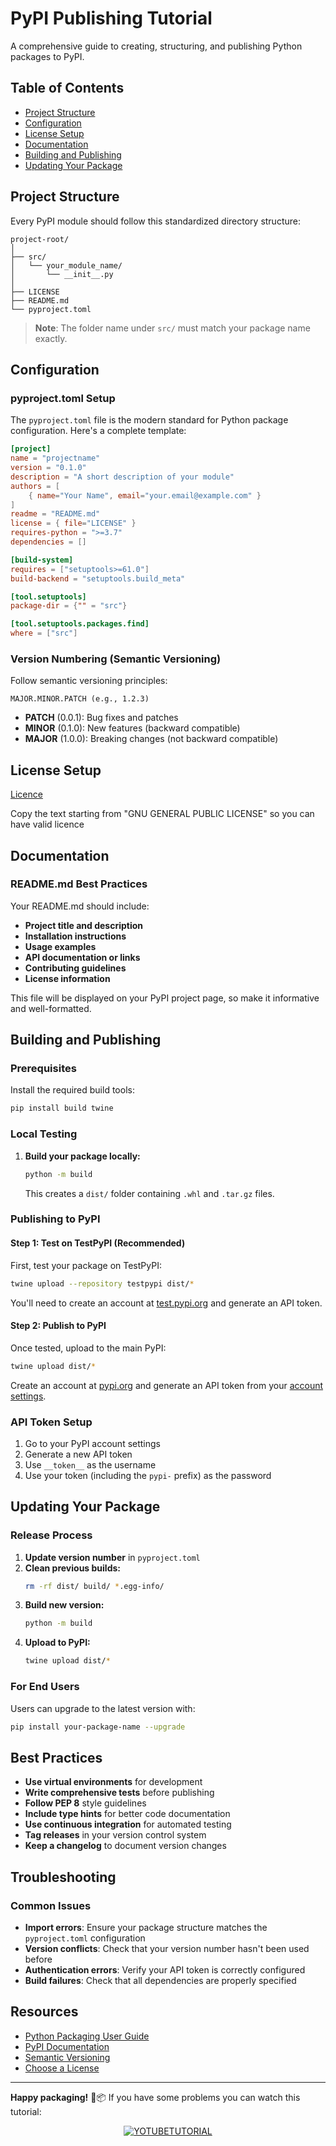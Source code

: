 # PyPI Publishing Tutorial

A comprehensive guide to creating, structuring, and publishing Python packages to PyPI.

## Table of Contents

- [Project Structure](#project-structure)
- [Configuration](#configuration)
- [License Setup](#license-setup)
- [Documentation](#documentation)
- [Building and Publishing](#building-and-publishing)
- [Updating Your Package](#updating-your-package)

## Project Structure

Every PyPI module should follow this standardized directory structure:

```
project-root/
│
├── src/
│   └── your_module_name/
│       └── __init__.py
│
├── LICENSE
├── README.md
└── pyproject.toml
```

> **Note**: The folder name under `src/` must match your package name exactly.

## Configuration

### pyproject.toml Setup

The `pyproject.toml` file is the modern standard for Python package configuration. Here's a complete template:

```toml
[project]
name = "projectname"
version = "0.1.0"
description = "A short description of your module"
authors = [
    { name="Your Name", email="your.email@example.com" }
]
readme = "README.md"
license = { file="LICENSE" }
requires-python = ">=3.7"
dependencies = []

[build-system]
requires = ["setuptools>=61.0"]
build-backend = "setuptools.build_meta"

[tool.setuptools]
package-dir = {"" = "src"}

[tool.setuptools.packages.find]
where = ["src"]

```

### Version Numbering (Semantic Versioning)

Follow semantic versioning principles:

```
MAJOR.MINOR.PATCH (e.g., 1.2.3)
```

- **PATCH** (0.0.1): Bug fixes and patches
- **MINOR** (0.1.0): New features (backward compatible)
- **MAJOR** (1.0.0): Breaking changes (not backward compatible)

## License Setup

[Licence](https://www.gnu.org/licenses/gpl-3.0.html)

Copy the text starting from "GNU GENERAL PUBLIC LICENSE" so you can have valid licence

## Documentation

### README.md Best Practices

Your README.md should include:

- **Project title and description**
- **Installation instructions**
- **Usage examples**
- **API documentation or links**
- **Contributing guidelines**
- **License information**

This file will be displayed on your PyPI project page, so make it informative and well-formatted.

## Building and Publishing

### Prerequisites

Install the required build tools:

```bash
pip install build twine
```

### Local Testing

1. **Build your package locally:**
   ```bash
   python -m build
   ```
   This creates a `dist/` folder containing `.whl` and `.tar.gz` files.

### Publishing to PyPI

#### Step 1: Test on TestPyPI (Recommended)

First, test your package on TestPyPI:

```bash
twine upload --repository testpypi dist/*
```

You'll need to create an account at [test.pypi.org](https://test.pypi.org/) and generate an API token.

#### Step 2: Publish to PyPI

Once tested, upload to the main PyPI:

```bash
twine upload dist/*
```

Create an account at [pypi.org](https://pypi.org/) and generate an API token from your [account settings](https://pypi.org/manage/account/).

### API Token Setup

1. Go to your PyPI account settings
2. Generate a new API token
3. Use `__token__` as the username
4. Use your token (including the `pypi-` prefix) as the password

## Updating Your Package

### Release Process

1. **Update version number** in `pyproject.toml`
2. **Clean previous builds:**
   ```bash
   rm -rf dist/ build/ *.egg-info/
   ```
3. **Build new version:**
   ```bash
   python -m build
   ```
4. **Upload to PyPI:**
   ```bash
   twine upload dist/*
   ```

### For End Users

Users can upgrade to the latest version with:

```bash
pip install your-package-name --upgrade
```

## Best Practices

- **Use virtual environments** for development
- **Write comprehensive tests** before publishing
- **Follow PEP 8** style guidelines
- **Include type hints** for better code documentation
- **Use continuous integration** for automated testing
- **Tag releases** in your version control system
- **Keep a changelog** to document version changes

## Troubleshooting

### Common Issues

- **Import errors**: Ensure your package structure matches the `pyproject.toml` configuration
- **Version conflicts**: Check that your version number hasn't been used before
- **Authentication errors**: Verify your API token is correctly configured
- **Build failures**: Check that all dependencies are properly specified

## Resources

- [Python Packaging User Guide](https://packaging.python.org/)
- [PyPI Documentation](https://pypi.org/help/)
- [Semantic Versioning](https://semver.org/)
- [Choose a License](https://choosealicense.com/)

---

**Happy packaging!** 🐍📦 If you have some problems you can watch this tutorial:

<div align="center">

[![YOTUBETUTORIAL](https://img.youtube.com/vi/9Ii34WheBOA/0.jpg)](https://www.youtube.com/watch?v=9Ii34WheBOA)

</div>
